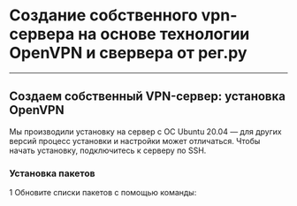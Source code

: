 # Создание собственного vpn-сервера на основе технологии OpenVPN и свервера от рег.ру

-----

## Создаем собственный VPN-сервер: установка OpenVPN

Мы производили установку на сервер с ОС Ubuntu 20.04 — для других версий процесс установки и настройки может отличаться. Чтобы начать установку, подключитесь к серверу по SSH.
### Установка пакетов
1  Обновите списки пакетов с помощью команды:
